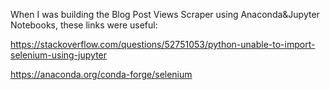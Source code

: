 When I was building the Blog Post Views Scraper using Anaconda&Jupyter Notebooks, these links were useful:
  
  https://stackoverflow.com/questions/52751053/python-unable-to-import-selenium-using-jupyter

  https://anaconda.org/conda-forge/selenium
